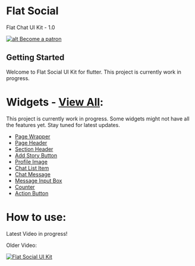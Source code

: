 
# Flat Social

Flat Chat UI Kit - 1.0

[![alt Become a patron](https://c5.patreon.com/external/logo/become_a_patron_button.png)](https://patreon.com/akshayejh)

## Getting Started

Welcome to Flat Social UI Kit for flutter. This project is currently work in progress.

# Widgets - [View All](https://github.com/akshayejh/flat_chat/wiki/Widgets#widgets):

This project is currently work in progress. Some widgets might not have all the features yet. Stay tuned for latest updates.

- [Page Wrapper](https://github.com/akshayejh/flat_chat/wiki/Widgets#page-wrapper)
- [Page Header](https://github.com/akshayejh/flat_chat/wiki/Widgets#page-header)
- [Section Header](https://github.com/akshayejh/flat_chat/wiki/Widgets#section-header)
- [Add Story Button](https://github.com/akshayejh/flat_chat/wiki/Widgets#add-story-button)
- [Profile Image](https://github.com/akshayejh/flat_chat/wiki/Widgets#profile-image)
- [Chat List Item](https://github.com/akshayejh/flat_chat/wiki/Widgets#chat-list-item)
- [Chat Message](https://github.com/akshayejh/flat_chat/wiki/Widgets#chat-message)
- [Message Input Box](https://github.com/akshayejh/flat_chat/wiki/Widgets#message-input-box)
- [Counter](https://github.com/akshayejh/flat_chat/wiki/Widgets#counter)
- [Action Button](https://github.com/akshayejh/flat_chat/wiki/Widgets#action-button)


# How to use:

Latest Video in progress!

Older Video:

[![Flat Social UI Kit](https://i.ytimg.com/vi/0SCBr9HAH6o/hqdefault.jpg?sqp=-oaymwEZCPYBEIoBSFXyq4qpAwsIARUAAIhCGAFwAQ==&rs=AOn4CLBcsbOujCbLoz1u2unfXZ1Olx4ssA)](https://www.youtube.com/watch?v=0SCBr9HAH6o)
